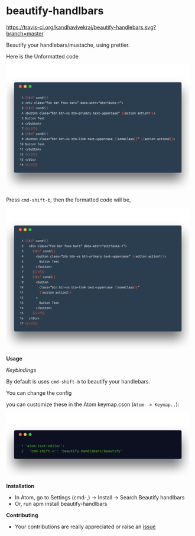 # beautify-handlbars

https://travis-ci.org/kandhavivekraj/beautify-handlebars.svg?branch=master

Beautify your handlebars/mustache, using prettier.

Here is the Unformatted code

<img src="assets/images/Unformatted.png" width="496" height="340" alt="Unformatted Code">

Press `cmd-shift-b`, then the formatted code will be,

<img src="assets/images/Formatted.png" width="496" height="382" alt="Formatted Code">

**Usage**

_Keybindings_

By default is uses `cmd-shift-b` to beautify your handlebars.

You can change the config

you can customize these in the Atom keymap.cson (`Atom -> Keymap..`):

<img src="assets/images/keybinding.png" width="496" height="173" alt="Formatted Code">

**Installation**
  - In Atom, go to Settings (cmd-,) -> Install -> Search Beautify handlbars
  - Or, run apm install beautify-handlbars

**Contributing**
  - Your contributions are really appreciated or raise an [issue](https://github.com/kandhavivekraj/beautify-handlebars/issues)

